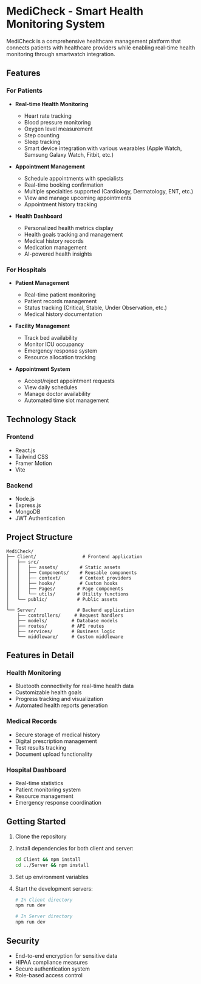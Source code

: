 # MediCheck - Smart Health Monitoring System

MediCheck is a comprehensive healthcare management platform that connects patients with healthcare providers while enabling real-time health monitoring through smartwatch integration.

## Features

### For Patients

- **Real-time Health Monitoring**

  - Heart rate tracking
  - Blood pressure monitoring
  - Oxygen level measurement
  - Step counting
  - Sleep tracking
  - Smart device integration with various wearables (Apple Watch, Samsung Galaxy Watch, Fitbit, etc.)

- **Appointment Management**

  - Schedule appointments with specialists
  - Real-time booking confirmation
  - Multiple specialties supported (Cardiology, Dermatology, ENT, etc.)
  - View and manage upcoming appointments
  - Appointment history tracking

- **Health Dashboard**
  - Personalized health metrics display
  - Health goals tracking and management
  - Medical history records
  - Medication management
  - AI-powered health insights

### For Hospitals

- **Patient Management**

  - Real-time patient monitoring
  - Patient records management
  - Status tracking (Critical, Stable, Under Observation, etc.)
  - Medical history documentation

- **Facility Management**

  - Track bed availability
  - Monitor ICU occupancy
  - Emergency response system
  - Resource allocation tracking

- **Appointment System**
  - Accept/reject appointment requests
  - View daily schedules
  - Manage doctor availability
  - Automated time slot management

## Technology Stack

### Frontend

- React.js
- Tailwind CSS
- Framer Motion
- Vite

### Backend

- Node.js
- Express.js
- MongoDB
- JWT Authentication

## Project Structure

```
MediCheck/
├── Client/                 # Frontend application
│   ├── src/
│   │   ├── assets/        # Static assets
│   │   ├── Components/    # Reusable components
│   │   ├── context/       # Context providers
│   │   ├── hooks/         # Custom hooks
│   │   ├── Pages/        # Page components
│   │   └── utils/        # Utility functions
│   └── public/           # Public assets
│
└── Server/               # Backend application
    ├── controllers/     # Request handlers
    ├── models/         # Database models
    ├── routes/         # API routes
    ├── services/       # Business logic
    └── middleware/     # Custom middleware
```

## Features in Detail

### Health Monitoring

- Bluetooth connectivity for real-time health data
- Customizable health goals
- Progress tracking and visualization
- Automated health reports generation

### Medical Records

- Secure storage of medical history
- Digital prescription management
- Test results tracking
- Document upload functionality

### Hospital Dashboard

- Real-time statistics
- Patient monitoring system
- Resource management
- Emergency response coordination

## Getting Started

1. Clone the repository
2. Install dependencies for both client and server:
   ```bash
   cd Client && npm install
   cd ../Server && npm install
   ```
3. Set up environment variables
4. Start the development servers:

   ```bash
   # In Client directory
   npm run dev

   # In Server directory
   npm run dev
   ```

## Security

- End-to-end encryption for sensitive data
- HIPAA compliance measures
- Secure authentication system
- Role-based access control
